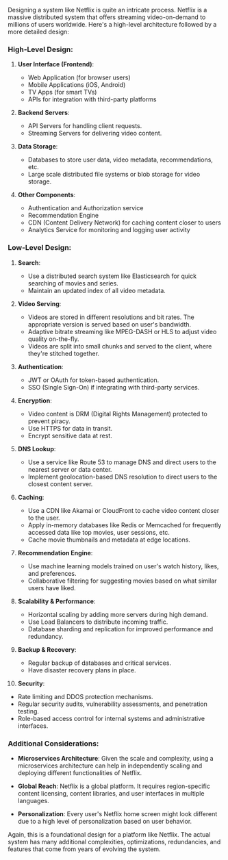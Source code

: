 Designing a system like Netflix is quite an intricate process. Netflix is a massive distributed system that offers streaming video-on-demand to millions of users worldwide. Here's a high-level architecture followed by a more detailed design:

### High-Level Design:

1. **User Interface (Frontend)**:
   - Web Application (for browser users)
   - Mobile Applications (iOS, Android)
   - TV Apps (for smart TVs)
   - APIs for integration with third-party platforms

2. **Backend Servers**:
   - API Servers for handling client requests.
   - Streaming Servers for delivering video content.

3. **Data Storage**:
   - Databases to store user data, video metadata, recommendations, etc.
   - Large scale distributed file systems or blob storage for video storage.

4. **Other Components**:
   - Authentication and Authorization service
   - Recommendation Engine
   - CDN (Content Delivery Network) for caching content closer to users
   - Analytics Service for monitoring and logging user activity

### Low-Level Design:

1. **Search**:
   - Use a distributed search system like Elasticsearch for quick searching of movies and series.
   - Maintain an updated index of all video metadata.

2. **Video Serving**:
   - Videos are stored in different resolutions and bit rates. The appropriate version is served based on user's bandwidth.
   - Adaptive bitrate streaming like MPEG-DASH or HLS to adjust video quality on-the-fly.
   - Videos are split into small chunks and served to the client, where they're stitched together.

3. **Authentication**:
   - JWT or OAuth for token-based authentication.
   - SSO (Single Sign-On) if integrating with third-party services.

4. **Encryption**:
   - Video content is DRM (Digital Rights Management) protected to prevent piracy.
   - Use HTTPS for data in transit.
   - Encrypt sensitive data at rest.

5. **DNS Lookup**:
   - Use a service like Route 53 to manage DNS and direct users to the nearest server or data center.
   - Implement geolocation-based DNS resolution to direct users to the closest content server.

6. **Caching**:
   - Use a CDN like Akamai or CloudFront to cache video content closer to the user.
   - Apply in-memory databases like Redis or Memcached for frequently accessed data like top movies, user sessions, etc.
   - Cache movie thumbnails and metadata at edge locations.

7. **Recommendation Engine**:
   - Use machine learning models trained on user's watch history, likes, and preferences.
   - Collaborative filtering for suggesting movies based on what similar users have liked.

8. **Scalability & Performance**:
   - Horizontal scaling by adding more servers during high demand.
   - Use Load Balancers to distribute incoming traffic.
   - Database sharding and replication for improved performance and redundancy.

9. **Backup & Recovery**:
   - Regular backup of databases and critical services.
   - Have disaster recovery plans in place.

10. **Security**:
   - Rate limiting and DDOS protection mechanisms.
   - Regular security audits, vulnerability assessments, and penetration testing.
   - Role-based access control for internal systems and administrative interfaces.

### Additional Considerations:

- **Microservices Architecture**: Given the scale and complexity, using a microservices architecture can help in independently scaling and deploying different functionalities of Netflix.
  
- **Global Reach**: Netflix is a global platform. It requires region-specific content licensing, content libraries, and user interfaces in multiple languages.
  
- **Personalization**: Every user's Netflix home screen might look different due to a high level of personalization based on user behavior.

Again, this is a foundational design for a platform like Netflix. The actual system has many additional complexities, optimizations, redundancies, and features that come from years of evolving the system.